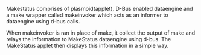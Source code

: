 Makestatus comprises of plasmoid(applet), D-Bus enabled dataengine and a make wrapper called makeinvoker which acts as an informer to dataengine using d-bus calls.

When makeinvoker is ran in place of make, it collect the output of make and relays the information to MakeStatus dataengine using d-bus. The MakeStatus applet then displays this information in a simple way.